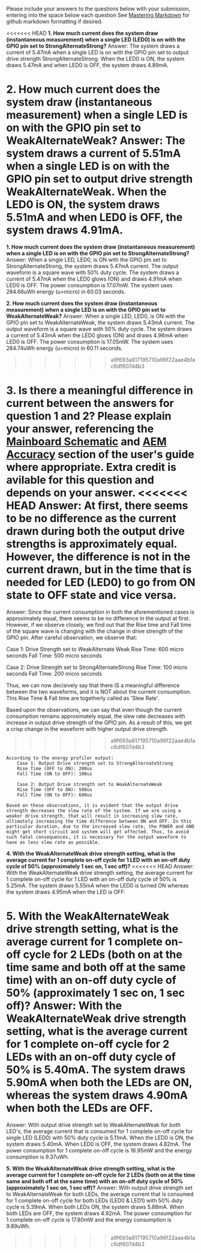 Please include your answers to the questions below with your submission, entering into the space below each question
See [Mastering Markdown](https://guides.github.com/features/mastering-markdown/) for github markdown formatting if desired.

<<<<<<< HEAD
**1. How much current does the system draw (instantaneous measurement) when a single LED (LED0) is on with the GPIO pin set to StrongAlternateStrong?**
   Answer: The system draws a current of 5.47mA when a single LED is on with the GPIO pin set to output drive strength StrongAlternateStrong. When the LED0 is ON, the system draws 5.47mA and when LED0 is OFF, the system draws 4.89mA. 


**2. How much current does the system draw (instantaneous measurement) when a single LED is on with the GPIO pin set to WeakAlternateWeak?**
   Answer: The system draws a current of 5.51mA when a single LED is on with the GPIO pin set to output drive strength WeakAlternateWeak. When the LED0 is ON, the system draws 5.51mA and when LED0 is OFF, the system draws 4.91mA. 
=======
**1. How much current does the system draw (instantaneous measurement) when a single LED is on with the GPIO pin set to StrongAlternateStrong?**
   Answer: When a single LED, LED0, is ON with the GPIO pin set to StrongAlternateStrong, the system draws 5.47mA current. The output waveform is a square wave with 50% duty cycle. The system draws a current of 5.47mA when the LED0 glows (ON) and draws 4.91mA when LED0 is OFF. The power consumption is 17.07mW. The system uses 284.66uWh energy (u=micro) in 60.03 seconds. 


**2. How much current does the system draw (instantaneous measurement) when a single LED is on with the GPIO pin set to WeakAlternateWeak?**
   Answer: When a single LED, LED0, is ON with the GPIO pin set to WeakAlternateWeak, the system draws 5.43mA current. The output waveform is a square wave with 50% duty cycle. The system draws a current of 5.43mA when the LED0 glows (ON) and draws 4.96mA when LED0 is OFF. The power consumption is 17.05mW. The system uses 284.74uWh energy (u=micro) in 60.11 seconds. 
>>>>>>> a9f693a817195710a96f22aae4b1ac6df607d4b3


**3. Is there a meaningful difference in current between the answers for question 1 and 2? Please explain your answer, 
referencing the [Mainboard Schematic](https://www.silabs.com/documents/public/schematic-files/WSTK-Main-BRD4001A-A01-schematic.pdf) and [AEM Accuracy](https://www.silabs.com/documents/login/user-guides/ug279-brd4104a-user-guide.pdf) section of the user's guide where appropriate. Extra credit is avilable for this question and depends on your answer.**
<<<<<<< HEAD
   Answer: At first, there seems to be no difference as the current drawn during both the output drive strengths is approximately equal. However, the difference is not in the current drawn, but in the time that is needed for LED (LED0) to go from ON state to OFF state and vice versa. 
=======
   Answer: Since the current consumption in both the aforementioned cases is approximately equal, there seems to be no difference in the output at first. However, if we observe closely, we find out that the Rise time and Fall time of the square wave is changing with the change in drive strength of the GPIO pin. After careful observation, we observe that:
   
   Case 1: Drive Strength set to WeakAlternate Weak
   Rise Time: 600 micro seconds
   Fall Time: 500 micro seconds
   
   Case 2: Drive Strength set to StrongAlternateStrong
   Rise Time: 100 micro seconds
   Fall Time: 200 micro seconds
   
   Thus, we can now decisively say that there IS a meaningful difference between the two waveforms, and it is NOT about the current consumption. This Rise Time & Fall time are togetherly called as 'Slew Rate'. 

Based upon the observations, we can say that even though the current consumption remains approximately equal, the slew rate decreases with increase in output drive strength of the GPIO pin. As a result of this, we get a crisp change in the waveform with higher output drive strength.
>>>>>>> a9f693a817195710a96f22aae4b1ac6df607d4b3

	According to the energy profiler output:
		Case 1: Output Drive strength set to StrongAlternateStrong
		Rise Time (OFF to ON): 200us
		Fall Time (ON to OFF): 100us

		Case 2: Output Drive strength set to WeakAlternateWeak
		Rise Time (OFF to ON): 500us
		Fall Time (ON to OFF): 600us

	Based on these observations, it is evident that the output drive strength decreases the slew rate of the system. If we are using a weaker drive strength, that will result in increasing slew rate, ultimately increasing the time difference between ON and OFF. In this particular duration, due to the increased slew rate, the POWER and GND might get short circuit and system will get affected. Thus, to avoid such fatal consequences, it is necessary for the output waveform to have as less slew rate as possible.
	

**4. With the WeakAlternateWeak drive strength setting, what is the average current for 1 complete on-off cycle for 1 LED with an on-off duty cycle of 50% (approximately 1 sec on, 1 sec off)?**
<<<<<<< HEAD
   Answer: With the WeakAlternateWeak drive strength setting, the average current for 1 complete on-off cycle for 1 LED with an on-off duty cycle of 50% is 5.25mA. The system draws 5.55mA when the LED0 is turned ON whereas the system draws 4.95mA when the LED is OFF. 


**5. With the WeakAlternateWeak drive strength setting, what is the average current for 1 complete on-off cycle for 2 LEDs (both on at the time same and both off at the same time) with an on-off duty cycle of 50% (approximately 1 sec on, 1 sec off)?**
   Answer: With the WeakAlternateWeak drive strength setting, what is the average current for 1 complete on-off cycle for 2 LEDs with an on-off duty cycle of 50% is 5.40mA. The system draws 5.90mA when both the LEDs are ON, whereas the system draws 4.90mA when both the LEDs are OFF.
=======
   Answer: With output drive strength set to WeakAlternateWeak for both LED's, the average current that is consumed for 1 complete on-off cycle for single LED (LED0) with 50% duty cycle is 5.11mA. When the LED0 is ON, the system draws 5.40mA. When LED0 is OFF, the system draws 4.82mA. The power consumption for 1 complete on-off cycle is 16.95mW and the energy consumption is 9.37uWh. 


**5. With the WeakAlternateWeak drive strength setting, what is the average current for 1 complete on-off cycle for 2 LEDs (both on at the time same and both off at the same time) with an on-off duty cycle of 50% (approximately 1 sec on, 1 sec off)?**
   Answer: With output drive strength set to WeakAlternateWeak for both LEDs, the average current that is consumed for 1 complete on-off cycle for both LEDs (LED0 & LED1) with 50% duty cycle is 5.39mA. When both LEDs ON, the system draws 5.88mA. When both LEDs are OFF, the system draws 4.92mA. The power consumption for 1 complete on-off cycle is 17.80mW and the energy consumption is 9.89uWh.
>>>>>>> a9f693a817195710a96f22aae4b1ac6df607d4b3


